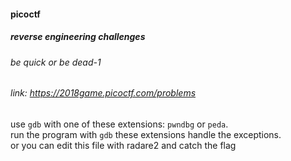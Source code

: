 #### picoctf
##### reverse engineering challenges
###### be quick or be dead-1
###### link: https://2018game.picoctf.com/problems

use `gdb` with one of these extensions: `pwndbg` or `peda`.</br>
run the program with `gdb` these extensions handle the exceptions.
</br>
or you can edit this file with radare2 and catch the flag

